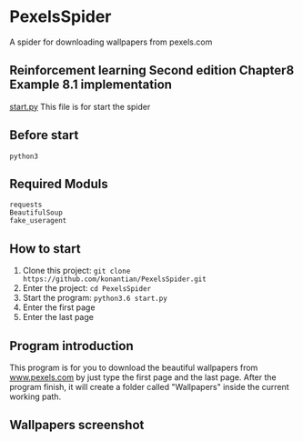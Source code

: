 # PexelsSpider
A spider for downloading wallpapers from pexels.com

## Reinforcement learning Second edition Chapter8 Example 8.1 implementation
[start.py](https://github.com/konantian/PexelsSpider/blob/master/start.py.py) This file is for start the spider<br />

Before start
------------
```
python3
```

Required Moduls 
------------
```
requests
BeautifulSoup
fake_useragent
```

How to start
------------
1. Clone this project: `git clone https://github.com/konantian/PexelsSpider.git`
2. Enter the project: `cd PexelsSpider`
3. Start the program: `python3.6 start.py`
4. Enter the first page
5. Enter the last page

## Program introduction
This program is for you to download the beautiful wallpapers from www.pexels.com by just type the first page and the last page. After the program finish, it will create a folder called "Wallpapers" inside the current working path.

## Wallpapers screenshot
